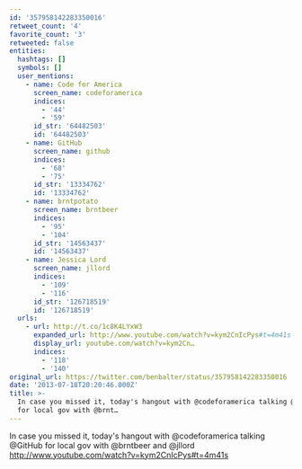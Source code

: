 ```yaml
---
id: '357958142283350016'
retweet_count: '4'
favorite_count: '3'
retweeted: false
entities:
  hashtags: []
  symbols: []
  user_mentions:
    - name: Code for America
      screen_name: codeforamerica
      indices:
        - '44'
        - '59'
      id_str: '64482503'
      id: '64482503'
    - name: GitHub
      screen_name: github
      indices:
        - '68'
        - '75'
      id_str: '13334762'
      id: '13334762'
    - name: brntpotato
      screen_name: brntbeer
      indices:
        - '95'
        - '104'
      id_str: '14563437'
      id: '14563437'
    - name: Jessica Lord
      screen_name: jllord
      indices:
        - '109'
        - '116'
      id_str: '126718519'
      id: '126718519'
  urls:
    - url: http://t.co/1c8K4LYxW3
      expanded_url: http://www.youtube.com/watch?v=kym2CnIcPys#t=4m41s
      display_url: youtube.com/watch?v=kym2Cn…
      indices:
        - '118'
        - '140'
original_url: https://twitter.com/benbalter/status/357958142283350016
date: '2013-07-18T20:20:46.000Z'
title: >-
  In case you missed it, today's hangout with @codeforamerica talking @GitHub
  for local gov with @brnt…
---
```


In case you missed it, today's hangout with @codeforamerica talking @GitHub for local gov with @brntbeer and @jllord  http://www.youtube.com/watch?v=kym2CnIcPys#t=4m41s